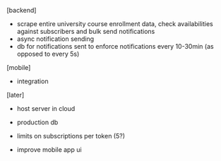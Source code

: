 [backend]

- scrape entire university course enrollment data, check availabilities against subscribers and bulk send notifications
- async notification sending
- db for notifications sent to enforce notifications every 10-30min (as opposed to every 5s)

[mobile]

- integration

[later]

- host server in cloud
- production db

- limits on subscriptions per token (5?)

- improve mobile app ui
